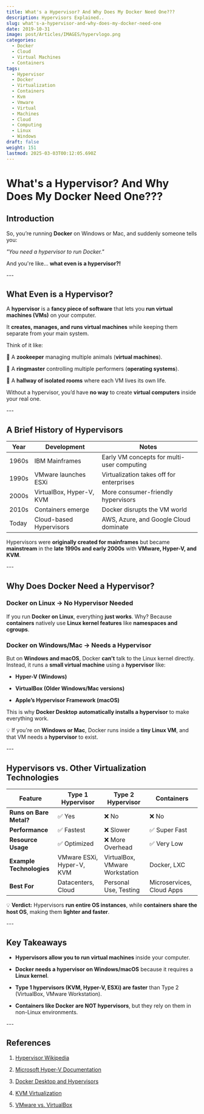 ```yaml
---
title: What's a Hypervisor? And Why Does My Docker Need One???
description: Hypervisors Explained..
slug: what's-a-hypervisor-and-why-does-my-docker-need-one
date: 2019-10-31
image: post/Articles/IMAGES/hypervlogo.png
categories:
  - Docker
  - Cloud
  - Virtual Machines
  - Containers
tags:
  - Hypervisor
  - Docker
  - Virtualization
  - Containers
  - Kvm
  - Vmware
  - Virtual
  - Machines
  - Cloud
  - Computing
  - Linux
  - Windows
draft: false
weight: 151
lastmod: 2025-03-03T00:12:05.690Z
---
```

# What's a Hypervisor? And Why Does My Docker Need One???  

## Introduction  

So, you’re running **Docker** on Windows or Mac, and suddenly someone tells you:  

*"You need a hypervisor to run Docker."*  

And you're like... **what even is a hypervisor?!**  

  <!-- 

In this article, we’ll break it down:  

  

- **What a hypervisor is** and why it exists.  

- **The history of virtualization and hypervisors**.  

- **Why Docker on Windows/Mac requires a hypervisor**.  

- **How hypervisors compare to other virtualization technologies**.  

- **Examples and practical usage of hypervisors**.  

  

Let’s jump in! 🚀  
-->

\---  

## What Even is a Hypervisor?  

A **hypervisor** is a **fancy piece of software** that lets you **run virtual machines (VMs)** on your computer.  

It **creates, manages, and runs virtual machines** while keeping them separate from your main system.  

Think of it like:  

🔹 A **zookeeper** managing multiple animals (**virtual machines**).  

🔹 A **ringmaster** controlling multiple performers (**operating systems**).  

🔹 A **hallway of isolated rooms** where each VM lives its own life.  

Without a hypervisor, you’d have **no way** to create **virtual computers** inside your real one.  

\---  

## A Brief History of Hypervisors  

| Year  | Development              | Notes                                      |
| ----- | ------------------------ | ------------------------------------------ |
| 1960s | IBM Mainframes           | Early VM concepts for multi-user computing |
| 1990s | VMware launches ESXi     | Virtualization takes off for enterprises   |
| 2000s | VirtualBox, Hyper-V, KVM | More consumer-friendly hypervisors         |
| 2010s | Containers emerge        | Docker disrupts the VM world               |
| Today | Cloud-based Hypervisors  | AWS, Azure, and Google Cloud dominate      |

Hypervisors were **originally created for mainframes** but became **mainstream** in the **late 1990s and early 2000s** with **VMware, Hyper-V, and KVM**.  

\---  

## Why Does Docker Need a Hypervisor?  

### **Docker on Linux → No Hypervisor Needed**  

If you run **Docker on Linux**, everything **just works**. Why? Because **containers** natively use **Linux kernel features** like **namespaces and cgroups**.  

### **Docker on Windows/Mac → Needs a Hypervisor**  

But on **Windows and macOS**, Docker **can't** talk to the Linux kernel directly. Instead, it runs a **small virtual machine** using a **hypervisor** like:  

* **Hyper-V (Windows)**  

* **VirtualBox (Older Windows/Mac versions)**  

* **Apple’s Hypervisor Framework (macOS)**  

This is why **Docker Desktop** **automatically installs a hypervisor** to make everything work.  

💡 If you're on **Windows or Mac**, Docker runs inside a **tiny Linux VM**, and that VM needs a **hypervisor** to exist.  

\---  

## Hypervisors vs. Other Virtualization Technologies  

| Feature                  | Type 1 Hypervisor         | Type 2 Hypervisor              | Containers                |
| ------------------------ | ------------------------- | ------------------------------ | ------------------------- |
| **Runs on Bare Metal?**  | ✅ Yes                     | ❌ No                           | ❌ No                      |
| **Performance**          | ✅ Fastest                 | ❌ Slower                       | ✅ Super Fast              |
| **Resource Usage**       | ✅ Optimized               | ❌ More Overhead                | ✅ Very Low                |
| **Example Technologies** | VMware ESXi, Hyper-V, KVM | VirtualBox, VMware Workstation | Docker, LXC               |
| **Best For**             | Datacenters, Cloud        | Personal Use, Testing          | Microservices, Cloud Apps |

💡 **Verdict:** Hypervisors **run entire OS instances**, while **containers share the host OS**, making them **lighter and faster**.  

\---  

## Key Takeaways  

* **Hypervisors allow you to run virtual machines** inside your computer.  

* **Docker needs a hypervisor on Windows/macOS** because it requires a **Linux kernel**.  

* **Type 1 hypervisors (KVM, Hyper-V, ESXi) are faster** than Type 2 (VirtualBox, VMware Workstation).  

* **Containers like Docker are NOT hypervisors**, but they rely on them in non-Linux environments.  

\---  

## References  

1. [Hypervisor Wikipedia](https://en.wikipedia.org/wiki/Hypervisor)  

2. [Microsoft Hyper-V Documentation](https://learn.microsoft.com/en-us/virtualization/hyper-v-on-windows/)  

3. [Docker Desktop and Hypervisors](https://docs.docker.com/desktop/)  

4. [KVM Virtualization](https://www.linux-kvm.org/)  

5. [VMware vs. VirtualBox](https://www.vmware.com/products/workstation.html)
